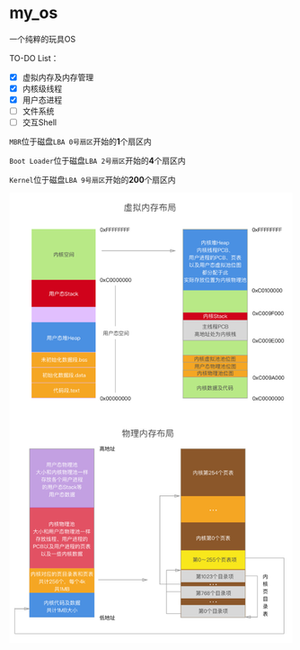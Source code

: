 # my_os
一个纯粹的玩具OS

TO-DO List：

- [x] 虚拟内存及内存管理
- [x] 内核级线程
- [x] 用户态进程
- [ ] 文件系统
- [ ] 交互Shell

`MBR`位于磁盘`LBA 0号扇区`开始的**1**个扇区内

`Boot Loader`位于磁盘`LBA 2号扇区`开始的**4**个扇区内

`Kernel`位于磁盘`LBA 9号扇区`开始的**200**个扇区内

![](./resource/内存布局.png)